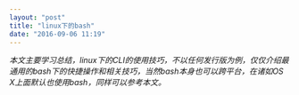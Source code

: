 ```yaml
---
layout: "post"
title: "linux下的bash"
date: "2016-09-06 11:19"
---
```


*本文主要学习总结，linux下的CLI的使用技巧，不以任何发行版为例，仅仅介绍最通用的bash下的快捷操作和相关技巧，当然bash本身也可以跨平台，在诸如OS X上面默认也使用bash，同样可以参考本文。*


<!-- more -->
